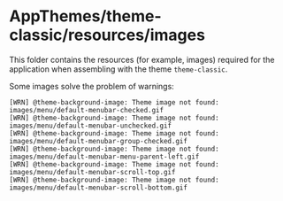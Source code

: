 # AppThemes/theme-classic/resources/images

This folder contains the resources (for example, images) required for the application 
when assembling with the theme `theme-classic`.

Some images solve the problem of warnings:

```log
[WRN] @theme-background-image: Theme image not found: images/menu/default-menubar-checked.gif
[WRN] @theme-background-image: Theme image not found: images/menu/default-menubar-unchecked.gif
[WRN] @theme-background-image: Theme image not found: images/menu/default-menubar-group-checked.gif
[WRN] @theme-background-image: Theme image not found: images/menu/default-menubar-menu-parent-left.gif
[WRN] @theme-background-image: Theme image not found: images/menu/default-menubar-scroll-top.gif
[WRN] @theme-background-image: Theme image not found: images/menu/default-menubar-scroll-bottom.gif
```